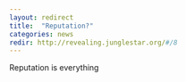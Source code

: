 ```yaml
---
layout: redirect
title:  "Reputation?"
categories: news
redir: http://revealing.junglestar.org/#/8
---
```

Reputation is everything
